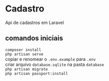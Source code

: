 # Cadastro
Api de cadastros em Laravel

## comandos iniciais

`composer install`  
`php artisan serve`  
copiar e renomear o `.env.example` para `.env`  
criar arquivo `database.sqlite` na pasta `database`  
`php artisan migrate`  
`php artisan passport:install`  
